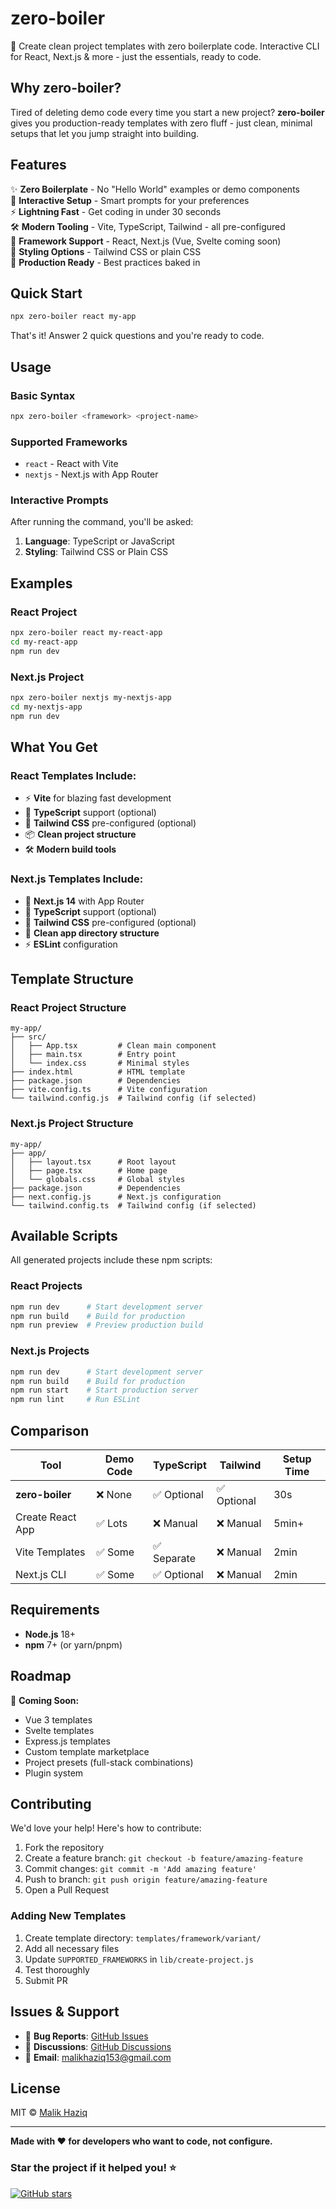 # zero-boiler

🚀 Create clean project templates with zero boilerplate code. Interactive CLI for React, Next.js & more - just the essentials, ready to code.

## Why zero-boiler?

Tired of deleting demo code every time you start a new project? **zero-boiler** gives you production-ready templates with zero fluff - just clean, minimal setups that let you jump straight into building.

## Features

✨ **Zero Boilerplate** - No "Hello World" examples or demo components  
🎯 **Interactive Setup** - Smart prompts for your preferences  
⚡ **Lightning Fast** - Get coding in under 30 seconds  
🛠️ **Modern Tooling** - Vite, TypeScript, Tailwind - all pre-configured  
📱 **Framework Support** - React, Next.js (Vue, Svelte coming soon)  
🎨 **Styling Options** - Tailwind CSS or plain CSS  
💎 **Production Ready** - Best practices baked in

## Quick Start

```bash
npx zero-boiler react my-app
```

That's it! Answer 2 quick questions and you're ready to code.

## Usage

### Basic Syntax

```bash
npx zero-boiler <framework> <project-name>
```

### Supported Frameworks

- `react` - React with Vite
- `nextjs` - Next.js with App Router

### Interactive Prompts

After running the command, you'll be asked:

1. **Language**: TypeScript or JavaScript
2. **Styling**: Tailwind CSS or Plain CSS

## Examples

### React Project

```bash
npx zero-boiler react my-react-app
cd my-react-app
npm run dev
```

### Next.js Project

```bash
npx zero-boiler nextjs my-nextjs-app
cd my-nextjs-app
npm run dev
```

## What You Get

### React Templates Include:

- ⚡ **Vite** for blazing fast development
- 🔷 **TypeScript** support (optional)
- 🎨 **Tailwind CSS** pre-configured (optional)
- 📦 **Clean project structure**
- 🛠️ **Modern build tools**

### Next.js Templates Include:

- 🚀 **Next.js 14** with App Router
- 🔷 **TypeScript** support (optional)
- 🎨 **Tailwind CSS** pre-configured (optional)
- 📁 **Clean app directory structure**
- ⚡ **ESLint** configuration

## Template Structure

### React Project Structure

```
my-app/
├── src/
│   ├── App.tsx         # Clean main component
│   ├── main.tsx        # Entry point
│   └── index.css       # Minimal styles
├── index.html          # HTML template
├── package.json        # Dependencies
├── vite.config.ts      # Vite configuration
└── tailwind.config.js  # Tailwind config (if selected)
```

### Next.js Project Structure

```
my-app/
├── app/
│   ├── layout.tsx      # Root layout
│   ├── page.tsx        # Home page
│   └── globals.css     # Global styles
├── package.json        # Dependencies
├── next.config.js      # Next.js configuration
└── tailwind.config.ts  # Tailwind config (if selected)
```

## Available Scripts

All generated projects include these npm scripts:

### React Projects

```bash
npm run dev      # Start development server
npm run build    # Build for production
npm run preview  # Preview production build
```

### Next.js Projects

```bash
npm run dev      # Start development server
npm run build    # Build for production
npm run start    # Start production server
npm run lint     # Run ESLint
```

## Comparison

| Tool             | Demo Code | TypeScript  | Tailwind    | Setup Time |
| ---------------- | --------- | ----------- | ----------- | ---------- |
| **zero-boiler**  | ❌ None   | ✅ Optional | ✅ Optional | 30s        |
| Create React App | ✅ Lots   | ❌ Manual   | ❌ Manual   | 5min+      |
| Vite Templates   | ✅ Some   | ✅ Separate | ❌ Manual   | 2min       |
| Next.js CLI      | ✅ Some   | ✅ Optional | ❌ Manual   | 2min       |

## Requirements

- **Node.js** 18+
- **npm** 7+ (or yarn/pnpm)

## Roadmap

🔮 **Coming Soon:**

- Vue 3 templates
- Svelte templates
- Express.js templates
- Custom template marketplace
- Project presets (full-stack combinations)
- Plugin system

## Contributing

We'd love your help! Here's how to contribute:

1. Fork the repository
2. Create a feature branch: `git checkout -b feature/amazing-feature`
3. Commit changes: `git commit -m 'Add amazing feature'`
4. Push to branch: `git push origin feature/amazing-feature`
5. Open a Pull Request

### Adding New Templates

1. Create template directory: `templates/framework/variant/`
2. Add all necessary files
3. Update `SUPPORTED_FRAMEWORKS` in `lib/create-project.js`
4. Test thoroughly
5. Submit PR

## Issues & Support

- 🐛 **Bug Reports**: [GitHub Issues](https://github.com/Malik-Haziq/zero-boiler/issues)
- 💬 **Discussions**: [GitHub Discussions](https://github.com/Malik-Haziq/zero-boiler/discussions)
- 📧 **Email**: malikhaziq153@gmail.com

## License

MIT © [Malik Haziq](https://github.com/Malik-Haziq)

---

**Made with ❤️ for developers who want to code, not configure.**

### Star the project if it helped you! ⭐

[![GitHub stars](https://img.shields.io/github/stars/Malik-Haziq/zero-boiler.svg?style=social&label=Star)](https://github.com/Malik-Haziq/zero-boiler)
